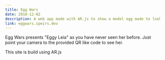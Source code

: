 ```yaml
---
title: Egg Wars
date: 2018-12-02
description: A web app made with AR.js to show a model egg made to look like Princess Leia
link: eggwars.speirs.dev
---
```

Egg Wars presents "Eggy Leia" as you have never seen her before. Just point your camera to the provided QR like code to see her.

This site is build using AR.js
